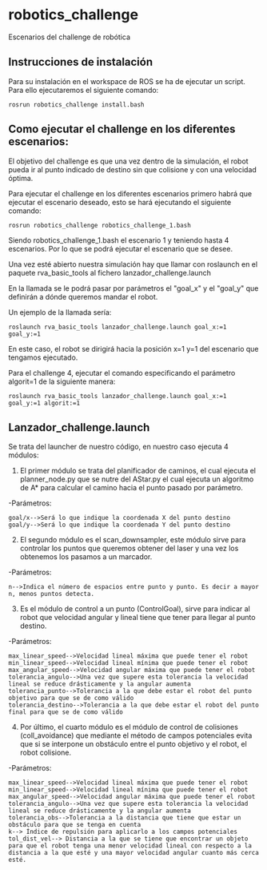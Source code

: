 # robotics_challenge
Escenarios del challenge de robótica 

## Instrucciones de instalación

Para su instalación en el workspace de ROS se ha de ejecutar un script. Para ello ejecutaremos el siguiente comando:

```
rosrun robotics_challenge install.bash
```

## Como ejecutar el challenge en los diferentes escenarios:

El objetivo del challenge es que una vez dentro de la simulación, el robot pueda ir al punto indicado de destino sin que colisione y con una velocidad óptima.

Para ejecutar el challenge en los diferentes escenarios primero habrá que ejecutar el escenario deseado, esto se hará ejecutando el siguiente comando:
```
rosrun robotics_challenge robotics_challenge_1.bash 
```
Siendo robotics_challenge_1.bash el escenario 1 y teniendo hasta 4 escenarios. Por lo que se podrá ejecutar el escenario que se desee.

Una vez esté abierto nuestra simulación hay que llamar con roslaunch en el paquete rva_basic_tools al fichero lanzador_challenge.launch

En la llamada se le podrá pasar por parámetros el "goal_x" y el "goal_y" que definirán a dónde queremos mandar el robot.

Un ejemplo de la llamada sería: 
```
roslaunch rva_basic_tools lanzador_challenge.launch goal_x:=1 goal_y:=1
```
En este caso, el robot se dirigirá hacia la posición x=1 y=1 del escenario que tengamos ejecutado.

Para el challenge 4, ejecutar el comando especificando el parámetro algorit=1 de la siguiente manera:
```
roslaunch rva_basic_tools lanzador_challenge.launch goal_x:=1 goal_y:=1 algorit:=1

```

## Lanzador_challenge.launch

Se trata del launcher de nuestro código, en nuestro caso ejecuta 4 módulos:
1. El primer módulo se trata del planificador de caminos, el cual ejecuta el planner_node.py que se nutre del AStar.py el cual ejecuta un algoritmo de A* para calcular el camino hacia el punto pasado por parámetro.
  
  -Parámetros:
    
    goal/x-->Será lo que indique la coordenada X del punto destino
    goal/y-->Será lo que indique la coordenada Y del punto destino
2. El segundo módulo es el scan_downsampler, este módulo sirve para controlar los puntos que queremos obtener del laser y una vez los obtenemos los pasamos a un marcador.

  -Parámetros:
  
    n-->Indica el número de espacios entre punto y punto. Es decir a mayor n, menos puntos detecta.

3. Es el módulo de control a un punto (ControlGoal), sirve para indicar al robot que velocidad angular y lineal tiene que tener para llegar al punto destino.

  -Parámetros:
  
    max_linear_speed-->Velocidad lineal máxima que puede tener el robot
    min_linear_speed-->Velocidad lineal mínima que puede tener el robot
    max_angular_speed-->Velocidad angular máxima que puede tener el robot
    tolerancia_angulo-->Una vez que supere esta tolerancia la velocidad lineal se reduce drásticamente y la angular aumenta
    tolerancia_punto-->Tolerancia a la que debe estar el robot del punto objetivo para que se de como válido
    tolerancia_destino-->Tolerancia a la que debe estar el robot del punto final para que se de como válido
4. Por último, el cuarto módulo es el módulo de control de colisiones (coll_avoidance) que mediante el método de campos potenciales evita que si se interpone un obstáculo entre el punto objetivo y el robot, el robot colisione.

  -Parámetros:
  
    max_linear_speed-->Velocidad lineal máxima que puede tener el robot
    min_linear_speed-->Velocidad lineal mínima que puede tener el robot
    max_angular_speed-->Velocidad angular máxima que puede tener el robot
    tolerancia_angulo-->Una vez que supere esta tolerancia la velocidad lineal se reduce drásticamente y la angular aumenta
    tolerancia_obs-->Tolerancia a la distancia que tiene que estar un obstáculo para que se tenga en cuenta
    k--> Índice de repulsión para aplicarlo a los campos potenciales
    tol_dist_vel--> Distancia a la que se tiene que encontrar un objeto para que el robot tenga una menor velocidad lineal con respecto a la distancia a la que esté y una mayor velocidad angular cuanto más cerca esté.


